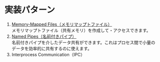 ﻿# 実装パターン
1. [Memory-Mapped Files（メモリマップトファイル）](./Memory-MappedFiles)  
メモリマップトファイル（共有メモリ）を作成して・アクセスできます。
1. [Named Pipes（名前付きパイプ）](./NamedPipes)  
名前付きパイプを介したデータ共有ができます。これはプロセス間で小量のデータを効率的に共有するのに使えます。
1. Interprocess Communication（IPC）
